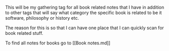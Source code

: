 This will be my gathering tag for all book related notes that I have in addition
to other tags that will say what category the specific book is related to be it
software, philosophy or history etc.

The reason for this is so that I can have one place that I can quickly scan for
book related stuff.


To find all notes for books go to [[Book notes.md]]
